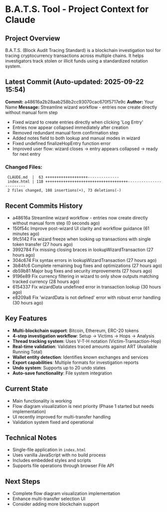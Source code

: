 # B.A.T.S. Tool - Project Context for Claude

## Project Overview
B.A.T.S. (Block Audit Tracing Standard) is a blockchain investigation tool for tracing cryptocurrency transactions across multiple chains. It helps investigators track stolen or illicit funds using a standardized notation system.

## Latest Commit (Auto-updated: 2025-09-22 15:54)

**Commit:** a48616a2b28aab258b2cc93070cac670f5717e9c
**Author:** Your Name
**Message:** Streamline wizard workflow - entries now create directly without manual form step

- Fixed wizard to create entries directly when clicking 'Log Entry'
- Entries now appear collapsed immediately after creation
- Removed redundant manual form confirmation step
- Added notes field to both lookup and manual modes in wizard
- Fixed undefined finalizeHopEntry function error
- Improved user flow: wizard closes → entry appears collapsed → ready for next entry

### Changed Files:
```
 CLAUDE.md  |  63 +++++++++++++++++++--------------
 index.html | 118 +++++++++++++++++++++++++++++++++++++------------------------
 2 files changed, 108 insertions(+), 73 deletions(-)
```

## Recent Commits History

- a48616a Streamline wizard workflow - entries now create directly without manual form step (0 seconds ago)
- 150f54c Improve post-wizard UI clarity and workflow guidance (61 minutes ago)
- 9fc5142 Fix wizard freeze when looking up transactions with single token transfer (27 hours ago)
- 3992784 Fix missing closing braces in lookupWizardTransaction (27 hours ago)
- 304c674 Fix syntax errors in lookupWizardTransaction (27 hours ago)
- 3b84fc6 Complete remaining bug fixes and optimizations (27 hours ago)
- db59b81 Major bug fixes and security improvements (27 hours ago)
- 9196e89 Fix currency filtering in wizard to only show outputs matching tracked currency (28 hours ago)
- 6154337 Fix wizardData undefined error in transaction lookup (30 hours ago)
- e8209a8 Fix 'wizardData is not defined' error with robust error handling (30 hours ago)

## Key Features
- **Multi-blockchain support**: Bitcoin, Ethereum, ERC-20 tokens
- **4-step investigation workflow**: Setup → Victims → Hops → Analysis
- **Thread tracking system**: Uses V-T-H notation (Victim-Transaction-Hop)
- **Real-time validation**: Validates traced amounts against ART (Available Running Total)
- **Wallet entity detection**: Identifies known exchanges and services
- **Export capabilities**: Multiple formats for investigation reports
- **Undo system**: Supports up to 20 undo states
- **Auto-save functionality**: File system integration

## Current State
- Main functionality is working
- Flow diagram visualization is next priority (Phase 1 started but needs implementation)
- UI recently improved for multi-transfer handling
- Validation system fixed and operational

## Technical Notes
- Single-file application in `index.html`
- Uses vanilla JavaScript with no build process
- Includes embedded styles and scripts
- Supports file operations through browser File API

## Next Steps
- Complete flow diagram visualization implementation
- Enhance multi-transfer selection UI
- Consider adding more blockchain support
